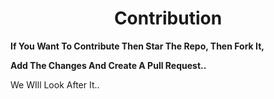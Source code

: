 # <h1 align="center">Contribution</h1>
**If You Want To Contribute Then Star The Repo, Then Fork It,**

**Add The Changes And Create A Pull Request..**

We WIll Look After It..
